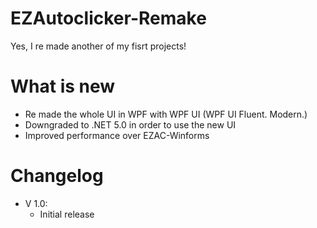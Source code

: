 # EZAutoclicker-Remake
Yes, I re made another of my fisrt projects!

# What is new

- Re made the whole UI in WPF with WPF UI (WPF UI Fluent. Modern.)
- Downgraded to .NET 5.0 in order to use the new UI 
- Improved performance over EZAC-Winforms

# Changelog
- V 1.0:
  - Initial release
